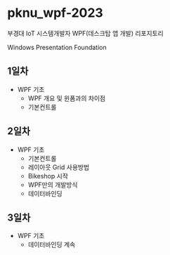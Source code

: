 # pknu_wpf-2023
부경대 IoT 시스템개발자 WPF(데스크탑 앱 개발) 리포지토리

Windows Presentation Foundation

## 1일차
- WPF 기초
	- WPF 개요 및 윈폼과의 차이점
	- 기본컨트롤
	
## 2일차
- WPF 기초
	- 기본컨트롤
	- 레이아웃 Grid 사용방법
	- Bikeshop 시작
	- WPF만의 개발방식
	- 데이터바인딩
	
## 3일차
- WPF 기초
	- 데이터바인딩 계속
	
